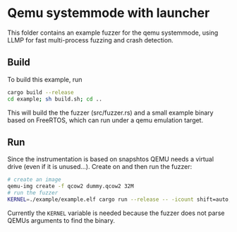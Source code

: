 # Qemu systemmode with launcher

This folder contains an example fuzzer for the qemu systemmode, using LLMP for fast multi-process fuzzing and crash detection.

## Build

To build this example, run

```bash
cargo build --release
cd example; sh build.sh; cd ..
```

This will build the the fuzzer (src/fuzzer.rs) and a small example binary based on FreeRTOS, which can run under a qemu emulation target.

## Run

Since the instrumentation is based on snapshtos QEMU needs a virtual drive (even if it is unused...).
Create on and then run the fuzzer:
```bash
# create an image
qemu-img create -f qcow2 dummy.qcow2 32M
# run the fuzzer
KERNEL=./example/example.elf cargo run --release -- -icount shift=auto,align=off,sleep=off -machine mps2-an385 -monitor null -kernel ./example/example.elf -serial null -nographic -snapshot -drive if=none,format=qcow2,file=dummy.qcow2 -S
```
Currently the ``KERNEL`` variable is needed because the fuzzer does not parse QEMUs arguments to find the binary.
